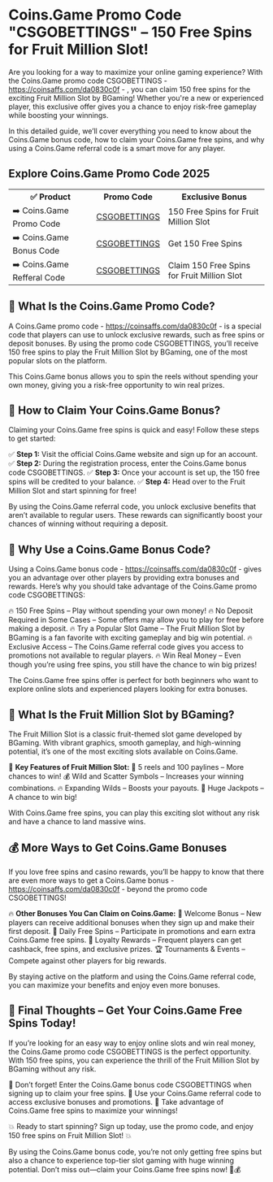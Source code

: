 <h1>Coins.Game Promo Code "CSGOBETTINGS" – 150 Free Spins for Fruit Million Slot!</h1>

Are you looking for a way to maximize your online gaming experience? With the Coins.Game promo code CSGOBETTINGS - https://coinsaffs.com/da0830c0f - , you can claim 150 free spins for the exciting Fruit Million Slot by BGaming! Whether you're a new or experienced player, this exclusive offer gives you a chance to enjoy risk-free gameplay while boosting your winnings.

In this detailed guide, we’ll cover everything you need to know about the Coins.Game bonus code, how to claim your Coins.Game free spins, and why using a Coins.Game referral code is a smart move for any player.

<H2>Explore Coins.Game Promo Code 2025</H2>
 <table>
  <tr>
    <th>✅ Product</th>
    <th>Promo Code</th>
    <th>Exclusive Bonus</th>
  </tr>
  <tr>
    <td>➡️ Coins.Game Promo Code</td>
    <td><a href="https://coinsaffs.com/da0830c0f">CSGOBETTINGS</a></td>
    <td>150 Free Spins for Fruit Million Slot</td>
  </tr>
  <tr>
   <td>➡️ Coins.Game Bonus Code</td>
    <td><a href="https://coinsaffs.com/da0830c0f">CSGOBETTINGS</a></td>
    <td>Get 150 Free Spins</td>
  </tr>
  <tr>
  <td>➡️ Coins.Game Refferal Code</td>
    <td><a href="https://coinsaffs.com/da0830c0f">CSGOBETTINGS</a></td>
      <td>Claim 150 Free Spins for Fruit Million Slot</td>
  </tr>
</table>

<h2>🎁 What Is the Coins.Game Promo Code?</h2>

A Coins.Game promo code - https://coinsaffs.com/da0830c0f - is a special code that players can use to unlock exclusive rewards, such as free spins or deposit bonuses. By using the promo code CSGOBETTINGS, you’ll receive 150 free spins to play the Fruit Million Slot by BGaming, one of the most popular slots on the platform.

This Coins.Game bonus allows you to spin the reels without spending your own money, giving you a risk-free opportunity to win real prizes.

<h2>📝 How to Claim Your Coins.Game Bonus?</h2>

Claiming your Coins.Game free spins is quick and easy! Follow these steps to get started:

✅ **Step 1:** Visit the official Coins.Game website and sign up for an account.
✅ **Step 2:** During the registration process, enter the Coins.Game bonus code CSGOBETTINGS.
✅ **Step 3:** Once your account is set up, the 150 free spins will be credited to your balance.
✅ **Step 4:** Head over to the Fruit Million Slot and start spinning for free!

By using the Coins.Game referral code, you unlock exclusive benefits that aren’t available to regular users. These rewards can significantly boost your chances of winning without requiring a deposit.

<h2>🎰 Why Use a Coins.Game Bonus Code?</h2>

Using a Coins.Game bonus code - https://coinsaffs.com/da0830c0f - gives you an advantage over other players by providing extra bonuses and rewards. Here’s why you should take advantage of the Coins.Game promo code CSGOBETTINGS:

🔥 150 Free Spins – Play without spending your own money!
🔥 No Deposit Required in Some Cases – Some offers may allow you to play for free before making a deposit.
🔥 Try a Popular Slot Game – The Fruit Million Slot by BGaming is a fan favorite with exciting gameplay and big win potential.
🔥 Exclusive Access – The Coins.Game referral code gives you access to promotions not available to regular players.
🔥 Win Real Money – Even though you’re using free spins, you still have the chance to win big prizes!

The Coins.Game free spins offer is perfect for both beginners who want to explore online slots and experienced players looking for extra bonuses.

<h2>🎲 What Is the Fruit Million Slot by BGaming?</h2>

The Fruit Million Slot is a classic fruit-themed slot game developed by BGaming. With vibrant graphics, smooth gameplay, and high-winning potential, it’s one of the most exciting slots available on Coins.Game.

🍒 **Key Features of Fruit Million Slot:**
🎰 5 reels and 100 paylines – More chances to win!
💰 Wild and Scatter Symbols – Increases your winning combinations.
🔥 Expanding Wilds – Boosts your payouts.
🎉 Huge Jackpots – A chance to win big!

With Coins.Game free spins, you can play this exciting slot without any risk and have a chance to land massive wins.

<h2>💰 More Ways to Get Coins.Game Bonuses</h2>

If you love free spins and casino rewards, you’ll be happy to know that there are even more ways to get a Coins.Game bonus - https://coinsaffs.com/da0830c0f - beyond the promo code CSGOBETTINGS!

🔥 **Other Bonuses You Can Claim on Coins.Game:**
🎁 Welcome Bonus – New players can receive additional bonuses when they sign up and make their first deposit.
🎉 Daily Free Spins – Participate in promotions and earn extra Coins.Game free spins.
💎 Loyalty Rewards – Frequent players can get cashback, free spins, and exclusive prizes.
🏆 Tournaments & Events – Compete against other players for big rewards.

By staying active on the platform and using the Coins.Game referral code, you can maximize your benefits and enjoy even more bonuses.

<h2>🎯 Final Thoughts – Get Your Coins.Game Free Spins Today!</h2>

If you’re looking for an easy way to enjoy online slots and win real money, the Coins.Game promo code CSGOBETTINGS is the perfect opportunity. With 150 free spins, you can experience the thrill of the Fruit Million Slot by BGaming without any risk.

🔹 Don’t forget! Enter the Coins.Game bonus code CSGOBETTINGS when signing up to claim your free spins.
🔹 Use your Coins.Game referral code to access exclusive bonuses and promotions.
🔹 Take advantage of Coins.Game free spins to maximize your winnings!

💥 Ready to start spinning? Sign up today, use the promo code, and enjoy 150 free spins on Fruit Million Slot! 💥

By using the Coins.Game bonus code, you’re not only getting free spins but also a chance to experience top-tier slot gaming with huge winning potential. Don’t miss out—claim your Coins.Game free spins now! 🚀💰
